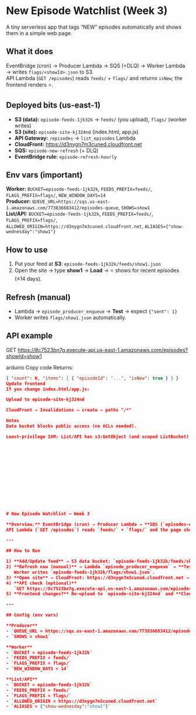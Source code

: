 # New Episode Watchlist (Week 3)

A tiny serverless app that tags “NEW” episodes automatically and shows them in a simple web page.

## What it does
EventBridge (cron) → Producer Lambda → SQS (+DLQ) → Worker Lambda → writes `flags/<showId>.json` to S3.  
API Lambda (`GET /episodes`) reads `feeds/` + `flags/` and returns `isNew`; the frontend renders ⭐.

## Deployed bits (us-east-1)
- **S3 (data):** `episode-feeds-1jk32k` → `feeds/` (you upload), `flags/` (worker writes)
- **S3 (site):** `episode-site-kj324nd` (index.html, app.js)
- **API Gateway:** `/episodes` → `list_episodes` Lambda
- **CloudFront:** https://d3nygn7m3cuned.cloudfront.net
- **SQS:** `episode-new-refresh` (+ DLQ)
- **EventBridge rule:** `episode-refresh-hourly`

## Env vars (important)
**Worker:** `BUCKET=episode-feeds-1jk32k`, `FEEDS_PREFIX=feeds/`, `FLAGS_PREFIX=flags/`, `NEW_WINDOW_DAYS=14`  
**Producer:** `QUEUE_URL=https://sqs.us-east-1.amazonaws.com/773836683412/episodes-queue`, `SHOWS=show1`  
**List/API:** `BUCKET=episode-feeds-1jk32k`, `FEEDS_PREFIX=feeds/`, `FLAGS_PREFIX=flags/`, `ALLOWED_ORIGIN=https://d3nygn7m3cuned.cloudfront.net`, `ALIASES={"show-wednesday":"show1"}`

## How to use
1) Put your feed at **S3**: `episode-feeds-1jk32k/feeds/show1.json`  
2) Open the site → type **show1** → **Load** → ⭐ shows for recent episodes (≤14 days).

## Refresh (manual)
- Lambda → `episode_producer_enqueue` → **Test** → expect `{"sent": 1}`  
- Worker writes `flags/show1.json` automatically.

## API example
GET https://8c7523bn7g.execute-api.us-east-1.amazonaws.com/episodes?showId=show1

arduino
Copy code
Returns:
```json
{ "count": N, "items": [ { "episodeId": "...", "isNew": true } ] }
Update frontend
If you change index.html/app.js:

Upload to episode-site-kj324nd

CloudFront → Invalidations → create → paths "/*"

Notes
Data bucket blocks public access (no ACLs needed).

Least-privilege IAM: List/API has s3:GetObject (and scoped ListBucket) for "feeds/*", "flags/*".














# New Episode Watchlist — Week 3

**Overview.** EventBridge (cron) → Producer Lambda → **SQS (`episodes-queue`)** (+ DLQ) → Worker Lambda → writes `flags/<showId>.json` in S3.  
API Lambda (`GET /episodes`) reads `feeds/` + `flags/` and the page shows ⭐ for recent episodes.

---

## How to Run

1) **Add/Update feed** → S3 data bucket: `episode-feeds-1jk32k/feeds/show1.json`.
2) **Refresh now (manual)** → Lambda `episode_producer_enqueue` → **Test** (empty event).  
   Worker writes `episode-feeds-1jk32k/flags/show1.json`.
3) **Open site** → CloudFront: https://d3nygn7m3cuned.cloudfront.net → type `show1` → **Load**.
4) **API check (optional)**  
   `GET https://8c7523bn7g.execute-api.us-east-1.amazonaws.com/episodes?showId=show1` → returns `{ count, items: [...] }`.
5) **Frontend changes?** Re-upload to `episode-site-kj324nd` and **CloudFront → Invalidations → Create →** "/*".

---

## Config (env vars)

**Producer**  
- `QUEUE_URL = https://sqs.us-east-1.amazonaws.com/773836683412/episodes-queue`  
- `SHOWS = show1`

**Worker**  
- `BUCKET = episode-feeds-1jk32k`  
- `FEEDS_PREFIX = feeds/`  
- `FLAGS_PREFIX = flags/`  
- `NEW_WINDOW_DAYS = 14`

**List/API**  
- `BUCKET = episode-feeds-1jk32k`  
- `FEEDS_PREFIX = feeds/`  
- `FLAGS_PREFIX = flags/`  
- `ALLOWED_ORIGIN = https://d3nygn7m3cuned.cloudfront.net`  
- `ALIASES = {"show-wednesday":"show1"}`
